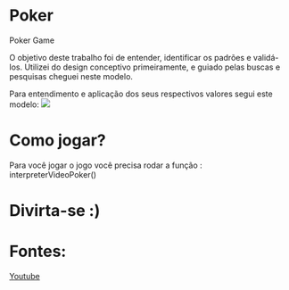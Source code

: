 # Poker
Poker Game

O objetivo deste trabalho foi de entender, identificar os padrões e validá-los.
Utilizei do design conceptivo primeiramente, e guiado pelas buscas e pesquisas cheguei neste modelo.

Para entendimento e aplicação dos seus respectivos valores segui este modelo:
<img src="https://4.bp.blogspot.com/-fIppUGOorWw/TdExzq9njDI/AAAAAAAAABE/g01WdYisFY4/s1600/gdfgdfg.jpg">


# Como jogar?
Para você jogar o jogo você precisa rodar a função : interpreterVideoPoker()

# Divirta-se :)

# Fontes: 
[Youtube](https://www.youtube.com/watch?v=C26lA9dGubo)
